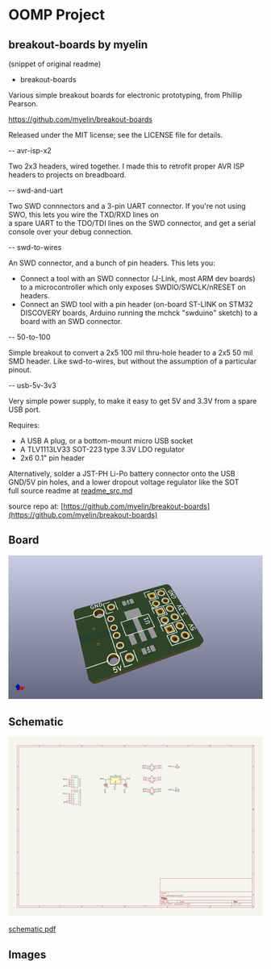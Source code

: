 # OOMP Project  
## breakout-boards  by myelin  
  
(snippet of original readme)  
  
- breakout-boards  
  
Various simple breakout boards for electronic prototyping, from Phillip Pearson.  
  
https://github.com/myelin/breakout-boards  
  
Released under the MIT license; see the LICENSE file for details.  
  
-- avr-isp-x2  
  
Two 2x3 headers, wired together.  I made this to retrofit proper AVR ISP headers to projects on breadboard.  
  
-- swd-and-uart  
  
Two SWD connnectors and a 3-pin UART connector.  If you're not using SWO, this lets you wire the TXD/RXD lines on  
a spare UART to the TDO/TDI lines on the SWD connector, and get a serial console over your debug connection.  
  
-- swd-to-wires  
  
An SWD connector, and a bunch of pin headers.  This lets you:  
  
* Connect a tool with an SWD connector (J-Link, most ARM dev boards) to a microcontroller which only exposes SWDIO/SWCLK/nRESET on headers.  
* Connect an SWD tool with a pin header (on-board ST-LINK on STM32 DISCOVERY boards, Arduino running the mchck "swduino" sketch) to a board with an SWD connector.  
  
-- 50-to-100  
  
Simple breakout to convert a 2x5 100 mil thru-hole header to a 2x5 50 mil SMD header.  Like swd-to-wires, but without the assumption of a particular pinout.  
  
-- usb-5v-3v3  
  
Very simple power supply, to make it easy to get 5V and 3.3V from a spare USB port.  
  
Requires:  
* A USB A plug, or a bottom-mount micro USB socket  
* A TLV1113LV33 SOT-223 type 3.3V LDO regulator  
* 2x6 0.1" pin header  
  
Alternatively, solder a JST-PH Li-Po battery connector onto the USB GND/5V pin holes, and a lower dropout voltage regulator like the SOT  
  full source readme at [readme_src.md](readme_src.md)  
  
source repo at: [https://github.com/myelin/breakout-boards](https://github.com/myelin/breakout-boards)  
## Board  
  
[![working_3d.png](working_3d_600.png)](working_3d.png)  
## Schematic  
  
[![working_schematic.png](working_schematic_600.png)](working_schematic.png)  
  
[schematic pdf](working_schematic.pdf)  
## Images  
